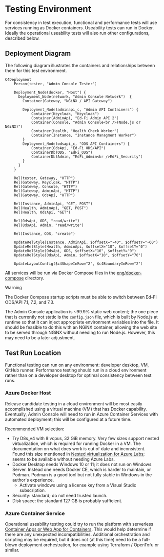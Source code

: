 # Testing Environment

For consistency in test execution, functional and performance tests will use
services running as Docker containers. Useability tests can run in Docker.
Ideally the operational useability tests will also run other configurations,
described below.

## Deployment Diagram

The following diagram illustrates the containers and relationships between them
for this test environment.

```mermaid
C4Deployment
    Person(tester, "Admin Console Tester")

    Deployment_Node(docker, "Host") {
      Deployment_Node(network, "Admin Console Network")  {
        Container(Gateway, "NGiNX / API Gateway")

        Deployment_Node(adminapi_c, "Admin API Containers") {
            Container(Keycloak, "Keycloak")
            Container(AdminApi, "Ed-Fi Admin API 2")
            Container(Console, "Admin Console<br />(Node.js or NGiNX)")
            Container(Health, "Health Check Worker")
            Container(Instance, "Instance Managment Worker")
        }
        Deployment_Node(odsapi_c, "ODS API Containers") {
            Container(OdsApi, "Ed-Fi ODS/API")
            ContainerDb(ODS, "EdFi_ODS")
            ContainerDb(Admin, "EdFi_Admin<br />EdFi_Security")
        }
      }
    }

    Rel(tester, Gateway, "HTTP")
    Rel(Gateway, Keycloak, "HTTP")
    Rel(Gateway, Console, "HTTP")
    Rel(Gateway, AdminApi, "HTTP")
    Rel(Gateway, OdsApi, "HTTP")

    Rel(Instance, AdminApi, "GET, POST")
    Rel(Health, AdminApi, "GET, POST")
    Rel(Health, OdsApi, "GET")

    Rel(OdsApi, ODS, "read/write")
    Rel(OdsApi, Admin, "read/write")

    Rel(Instance, ODS, "create")

    UpdateRelStyle(Instance, AdminApi, $offsetX="-40", $offsetY="-60")
    UpdateRelStyle(Health, AdminApi, $offsetX="10", $offsetY="0")
    UpdateRelStyle(OdsApi, ODS, $offsetX="10", $offsetY="0")
    UpdateRelStyle(OdsApi, Admin, $offsetX="10", $offsetY="70")

    UpdateLayoutConfig($c4ShapeInRow="2", $c4BoundaryInRow="2")
```

All services will be run via Docker Compose files in the
[eng/docker-compose](../../eng/docker-compose/) directory.

> [!WARNING]
> The Docker Compose startup scripts must be able to switch between Ed-Fi 
> ODS/API 7.1, 7.2, and 7.3.

The Admin Console application is ~99.9% static web content; the one piece that
is currently not static is the `config.json` file, which is built by Node.js at
runtime so that it can inject appropriate environment variables into the file.
It should be feasible to do this with an NGiNX container, allowing the web site
to be served through NGiNX without needing to run Node.js. However, this may
need to be a later adjustment.

## Test Run Location

Functional testing can run on any environment: developer desktop, VM, GitHub
runner. Performance testing should run in a cloud environment rather than on a
developer desktop for optimal consistency between test runs.

### Azure Docker Host

Release candidate testing in a cloud environment will be most easily
accomplished using a virtual machine (VM) that has Docker capability.
Eventually, Admin Console will need to run in Azure Container Services with
automated deployment; this will be configured at a future time.

Recommended VM selection:

* Try D8s_v4 with 8 vcpus, 32 GiB memory. Very few sizes support nested
  virtualization, which is required for running Docker in a VM. The
  documentation on what does work is out of date and inconsistent. Found this
  size mentioned in [Nested virtualization for Azure
  Labs](https://learn.microsoft.com/en-us/azure/lab-services/concept-nested-virtualization-template-vm);
  seems to be available without needing Azure Labs.
* Docker Desktop needs Windows 10 or 11; it does not run on Windows Server.
  Instead one needs Docker CE, which is harder to maintain, or Podman. Podman is
  a good tool but not fully stable in Windows in the author's experience.
  * Activate windows using a license key from a Visual Studio subscription.
* Security: standard; do not need trusted launch.
* Disk space: the standard 127 GB is probably sufficient.

### Azure Container Service

Operational useability testing could try to run the platform with serverless
[Container Apps or Web App for
Containers](https://learn.microsoft.com/en-us/azure/architecture/guide/choose-azure-container-service).
This would help determine if there are any unexpected incompatibilities.
Additional orchestration and scripting may be required, but it does not (at this
time) need to be a full-blown deployment orchestration, for example using
Terraform / OpenTofu or similar.
